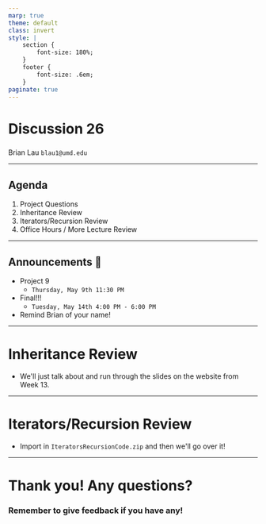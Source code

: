 ```yaml
---
marp: true
theme: default
class: invert
style: |
    section {
        font-size: 180%;
    }
    footer {
        font-size: .6em;
    }
paginate: true
---
```

<!-- 
_paginate: false
_class: invert
-->

# <!--fit--> Discussion 26
<!-- 
_footer: "Credits to Adit Bala for his Marp template"
-->

### 

Brian Lau
`blau1@umd.edu`

---
## Agenda
<!-- 
_footer: "Slides available at [`beelau.vercel.app`](https://beelau.vercel.app)"
-->
1. Project Questions
2. Inheritance Review
3. Iterators/Recursion Review
3. Office Hours / More Lecture Review
---
## Announcements :mega:
- Project 9
    - `Thursday, May 9th 11:30 PM` 
- Final!!!
    - `Tuesday, May 14th 4:00 PM - 6:00 PM`
- Remind Brian of your name!
---
# Inheritance Review
- We'll just talk about and run through the slides on the website from Week 13.
---
# Iterators/Recursion Review
- Import in `IteratorsRecursionCode.zip` and then we'll go over it!
---
# Thank you! Any questions?

### Remember to give feedback if you have any!
